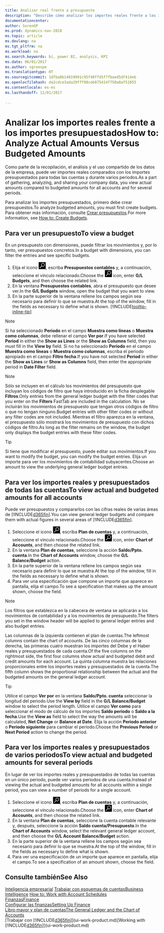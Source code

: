 ```yaml
---
title: Analizar real frente a presupuesto
description: "Describe cómo analizar los importes reales frente a los importes presupuestados."
documentationcenter: 
author: SorenGP
ms.prod: dynamics-nav-2018
ms.topic: article
ms.devlang: na
ms.tgt_pltfrm: na
ms.workload: na
ms.search.keywords: bi, power BI, analysis, KPI
ms.date: 06/01/2017
ms.author: sgroespe
ms.translationtype: HT
ms.sourcegitcommit: 1dfba8b14019991c95f40ffd5f7fbaed5df414eb
ms.openlocfilehash: da2cdce3ada29fff98ceb875414f750a8af51855
ms.contentlocale: es-es
ms.lasthandoff: 12/01/2017

---
```

# <a name="how-to-analyze-actual-amounts-versus-budgeted-amounts"></a><span data-ttu-id="f986a-103">Analizar los importes reales frente a los importes presupuestados</span><span class="sxs-lookup"><span data-stu-id="f986a-103">How to: Analyze Actual Amounts Versus Budgeted Amounts</span></span>
<span data-ttu-id="f986a-104">Como parte de la recopilación, el análisis y el uso compartido de los datos de la empresa, puede ver importes reales comparados con los importes presupuestados para todas las cuentas y durante varios periodos.</span><span class="sxs-lookup"><span data-stu-id="f986a-104">As a part of gathering, analyzing, and sharing your company data, you view actual amounts compared to budgeted amounts for all accounts and for several periods.</span></span>

<span data-ttu-id="f986a-105">Para analizar los importes presupuestados, primero debe crear presupuestos.</span><span class="sxs-lookup"><span data-stu-id="f986a-105">To analyze budgeted amounts, you must first create budgets.</span></span> <span data-ttu-id="f986a-106">Para obtener más información, consulte [Crear presupuestos](finance-how-create-budgets.md).</span><span class="sxs-lookup"><span data-stu-id="f986a-106">For more information, see [How to: Create Budgets](finance-how-create-budgets.md).</span></span>

## <a name="to-view-a-budget"></a><span data-ttu-id="f986a-107">Para ver un presupuesto</span><span class="sxs-lookup"><span data-stu-id="f986a-107">To view a budget</span></span>
<span data-ttu-id="f986a-108">En un presupuesto con dimensiones, puede filtrar los movimientos y, por lo tanto, ver presupuestos concretos.</span><span class="sxs-lookup"><span data-stu-id="f986a-108">In a budget with dimensions, you can filter the entries and see specific budgets.</span></span>

1. <span data-ttu-id="f986a-109">Elija el icono ![Buscar página o informe](media/ui-search/search_small.png "icono Buscar página o informe"), escriba **Presupuestos contables** y, a continuación, seleccione el vínculo relacionado.</span><span class="sxs-lookup"><span data-stu-id="f986a-109">Choose the ![Search for Page or Report](media/ui-search/search_small.png "Search for Page or Report icon") icon, enter **G/L Budgets**, and then choose the related link.</span></span>
2. <span data-ttu-id="f986a-110">En la ventana **Presupuestos contables**, abra el presupuesto que desee ver.</span><span class="sxs-lookup"><span data-stu-id="f986a-110">In the **G/L Budgets** window, open the budget that you want to view.</span></span>  
3. <span data-ttu-id="f986a-111">En la parte superior de la ventana rellene los campos según sea necesario para definir lo que se muestra.</span><span class="sxs-lookup"><span data-stu-id="f986a-111">At the top of the window, fill in the fields as necessary to define what is shown.</span></span> [!INCLUDE[tooltip-inline-tip](includes/tooltip-inline-tip_md.md)]

> [!NOTE]  
>   <span data-ttu-id="f986a-112">Si ha seleccionado **Periodo** en el campo **Muestra como líneas** o **Muestra como columnas**, debe rellenar el campo **Ver por**.</span><span class="sxs-lookup"><span data-stu-id="f986a-112">If you have selected **Period** in either the **Show as Lines** or the **Show as Columns** field, then you must fill in the **View by** field.</span></span> <span data-ttu-id="f986a-113">Si no ha seleccionado **Periodo** en el campo **Muestra como líneas** o **Muestra como columnas**, escriba el periodo apropiado en el campo **Filtro fecha**.</span><span class="sxs-lookup"><span data-stu-id="f986a-113">If you have not selected **Period** in either the **Show as Lines** or **Show as Columns** field, then enter the appropriate period in **Date Filter** field.</span></span>  

> [!NOTE]  
>   <span data-ttu-id="f986a-114">Sólo se incluyen en el cálculo los movimientos del presupuesto que incluyan los códigos de filtro que haya introducido en la ficha desplegable **Filtros**.</span><span class="sxs-lookup"><span data-stu-id="f986a-114">Only entries from the general ledger budget with the filter codes that you enter on the **Filters** FastTab are included in the calculation.</span></span> <span data-ttu-id="f986a-115">No se incluirán los movimientos de presupuesto que tengan otros códigos de filtro o que no tengan ninguno.</span><span class="sxs-lookup"><span data-stu-id="f986a-115">Budget entries with other filter codes or without any filter codes are not included.</span></span> <span data-ttu-id="f986a-116">Mientras el filtro aparezca en la ventana, el presupuesto sólo mostrará los movimientos de presupuesto con dichos códigos de filtro.</span><span class="sxs-lookup"><span data-stu-id="f986a-116">As long as the filter remains on the window, the budget only displays the budget entries with these filter codes.</span></span>  

> [!TIP]  
>   <span data-ttu-id="f986a-117">Si tiene que modificar el presupuesto, puede editar sus movimientos.</span><span class="sxs-lookup"><span data-stu-id="f986a-117">If you want to modify the budget, you can modify the budget entries.</span></span> <span data-ttu-id="f986a-118">Elija un importe para ver los movimientos de contabilidad subyacentes.</span><span class="sxs-lookup"><span data-stu-id="f986a-118">Choose an amount to view the underlying general ledger budget entries.</span></span>

## <a name="to-view-actual-and-budgeted-amounts-for-all-accounts"></a><span data-ttu-id="f986a-119">Para ver los importes reales y presupuestados de todas las cuentas</span><span class="sxs-lookup"><span data-stu-id="f986a-119">To view actual and budgeted amounts for all accounts</span></span>  
<span data-ttu-id="f986a-120">Puede ver presupuestos y compararlos con las cifras reales de varias áreas de [!INCLUDE[d365fin](includes/d365fin_md.md)].</span><span class="sxs-lookup"><span data-stu-id="f986a-120">You can view general ledger budgets and compare them with actual figures in several areas of [!INCLUDE[d365fin](includes/d365fin_md.md)].</span></span>

1. <span data-ttu-id="f986a-121">Seleccione el icono ![Buscar página o informe](media/ui-search/search_small.png "icono Buscar página o informe"), escriba **Plan de cuentas** y, a continuación, seleccione el vínculo relacionado.</span><span class="sxs-lookup"><span data-stu-id="f986a-121">Choose the ![Search for Page or Report](media/ui-search/search_small.png "Search for Page or Report icon") icon, enter **Chart of Accounts**, and then choose the related link.</span></span>  
2. <span data-ttu-id="f986a-122">En la ventana **Plan de cuentas**, seleccione la acción **Saldo/Ppto. cuenta**.</span><span class="sxs-lookup"><span data-stu-id="f986a-122">In the **Chart of Accounts** window, choose the **G/L Balance/Budget** action.</span></span>
3. <span data-ttu-id="f986a-123">En la parte superior de la ventana rellene los campos según sea necesario para definir lo que se muestra.</span><span class="sxs-lookup"><span data-stu-id="f986a-123">At the top of the window, fill in the fields as necessary to define what is shown.</span></span>  
4. <span data-ttu-id="f986a-124">Para ver una especificación que compone un importe que aparece en pantalla, elija el campo.</span><span class="sxs-lookup"><span data-stu-id="f986a-124">To see a specification that makes up the amount shown, choose the field.</span></span>  

> [!NOTE]  
>   <span data-ttu-id="f986a-125">Los filtros que establezca en la cabecera de ventana se aplicarán a los movimientos de contabilidad y a los movimientos de presupuesto.</span><span class="sxs-lookup"><span data-stu-id="f986a-125">The filters you set in the window header will be applied to general ledger entries and also budget entries.</span></span>

<span data-ttu-id="f986a-126">Las columnas de la izquierda contienen el plan de cuentas.</span><span class="sxs-lookup"><span data-stu-id="f986a-126">The leftmost columns contain the chart of accounts.</span></span> <span data-ttu-id="f986a-127">De las cinco columnas de la derecha, las primeras cuatro muestran los importes del Debe y el Haber reales y presupuestados de cada cuenta.</span><span class="sxs-lookup"><span data-stu-id="f986a-127">Of the five columns on the rightmost side, the first four columns show actual and budgeted debit and credit amounts for each account.</span></span> <span data-ttu-id="f986a-128">La quinta columna muestra las relaciones proporcionales entre los importes reales y presupuestados de la cuenta.</span><span class="sxs-lookup"><span data-stu-id="f986a-128">The fifth column shows the proportional relationship between the actual and the budgeted amounts on the general ledger account.</span></span>  

> [!TIP]  
>   <span data-ttu-id="f986a-129">Utilice el campo **Ver por** en la ventana **Saldo/Ppto. cuenta** seleccionar la longitud del periodo.</span><span class="sxs-lookup"><span data-stu-id="f986a-129">Use the **View by** field in the **G/L Balance/Budget** window to select the period length.</span></span> <span data-ttu-id="f986a-130">Utilice el campo **Ver como** para seleccionar el modo de cálculo de los importes **Saldo periodo** o **Saldo a la fecha**.</span><span class="sxs-lookup"><span data-stu-id="f986a-130">Use the **View as** field to select the way the amounts will be calculated, **Net Change** or **Balance at Date**.</span></span> <span data-ttu-id="f986a-131">Elija la acción **Periodo anterior** o **Periodo siguiente** para cambiar el periodo.</span><span class="sxs-lookup"><span data-stu-id="f986a-131">Choose the **Previous Period** or **Next Period** action to change the period.</span></span>  

## <a name="to-view-actual-and-budgeted-amounts-for-several-periods"></a><span data-ttu-id="f986a-132">Para ver los importes reales y presupuestados de varios periodos</span><span class="sxs-lookup"><span data-stu-id="f986a-132">To view actual and budgeted amounts for several periods</span></span>  
<span data-ttu-id="f986a-133">En lugar de ver los importes reales y presupuestados de todas las cuentas en un único periodo, puede ver varios periodos de una cuenta.</span><span class="sxs-lookup"><span data-stu-id="f986a-133">Instead of viewing the actual and budgeted amounts for all accounts within a single period, you can view a number of periods for a single account.</span></span>  

1. <span data-ttu-id="f986a-134">Seleccione el icono ![Buscar página o informe](media/ui-search/search_small.png "icono Buscar página o informe"), escriba **Plan de cuentas** y, a continuación, seleccione el vínculo relacionado.</span><span class="sxs-lookup"><span data-stu-id="f986a-134">Choose the ![Search for Page or Report](media/ui-search/search_small.png "Search for Page or Report icon") icon, enter **Chart of Accounts**, and then choose the related link.</span></span>  
2. <span data-ttu-id="f986a-135">En la ventana **Plan de cuentas**, seleccione la cuenta contable relevante y, después, seleccione la acción **Saldo cuenta/Presupuesto**.</span><span class="sxs-lookup"><span data-stu-id="f986a-135">In the **Chart of Accounts** window, select the relevant general ledger account, and then choose the **G/L Account Balance/Budget** action.</span></span>  
3. <span data-ttu-id="f986a-136">En la parte superior de la ventana rellene los campos según sea necesario para definir lo que se muestra.</span><span class="sxs-lookup"><span data-stu-id="f986a-136">At the top of the window, fill in the fields as necessary to define what is shown.</span></span>   
4. <span data-ttu-id="f986a-137">Para ver una especificación de un importe que aparece en pantalla, elija el campo.</span><span class="sxs-lookup"><span data-stu-id="f986a-137">To see a specification of an amount shown, choose the field.</span></span>  

## <a name="see-also"></a><span data-ttu-id="f986a-138">Consulte también</span><span class="sxs-lookup"><span data-stu-id="f986a-138">See Also</span></span>
<span data-ttu-id="f986a-139">[Inteligencia empresarial](bi.md)
[Trabajar con esquemas de cuentas](bi-how-work-account-schedule.md)</span><span class="sxs-lookup"><span data-stu-id="f986a-139">[Business Intelligence](bi.md)
[How to: Work with Account Schedules](bi-how-work-account-schedule.md)</span></span>  
[<span data-ttu-id="f986a-140">Finanzas</span><span class="sxs-lookup"><span data-stu-id="f986a-140">Finance</span></span>](finance.md)  
[<span data-ttu-id="f986a-141">Configurar las finanzas</span><span class="sxs-lookup"><span data-stu-id="f986a-141">Setting Up Finance</span></span>](finance-setup-finance.md)  
[<span data-ttu-id="f986a-142">Libro mayor y plan de cuentas</span><span class="sxs-lookup"><span data-stu-id="f986a-142">The General Ledger and the Chart of Accounts</span></span>](finance-general-ledger.md)  
<span data-ttu-id="f986a-143">[Trabajar con [!INCLUDE[d365fin](includes/d365fin_md.md)]](ui-work-product.md)</span><span class="sxs-lookup"><span data-stu-id="f986a-143">[Working with [!INCLUDE[d365fin](includes/d365fin_md.md)]](ui-work-product.md)</span></span>  


